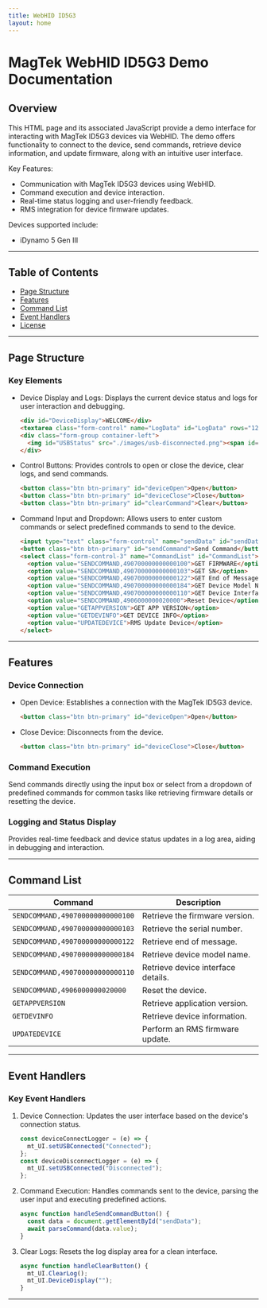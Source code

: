 ```yaml
---
title: WebHID ID5G3
layout: home
---
```


# MagTek WebHID ID5G3 Demo Documentation

## Overview

This HTML page and its associated JavaScript provide a demo interface for interacting with MagTek ID5G3 devices via WebHID. The demo offers functionality to connect to the device, send commands, retrieve device information, and update firmware, along with an intuitive user interface.

Key Features:
- Communication with MagTek ID5G3 devices using WebHID.
- Command execution and device interaction.
- Real-time status logging and user-friendly feedback.
- RMS integration for device firmware updates.

Devices supported include:
- iDynamo 5 Gen III
---

## Table of Contents

- [Page Structure](#page-structure)
- [Features](#features)
- [Command List](#command-list)
- [Event Handlers](#event-handlers)
- [License](#license)

---

## Page Structure

### Key Elements

- Device Display and Logs:
  Displays the current device status and logs for user interaction and debugging.
  ```html
  <div id="DeviceDisplay">WELCOME</div>
  <textarea class="form-control" name="LogData" id="LogData" rows="12"></textarea>
  <div class="form-group container-left">
    <img id="USBStatus" src="./images/usb-disconnected.png"><span id="lblUSBStatus">Disconnected</span>
  </div>
  ```

- Control Buttons:
  Provides controls to open or close the device, clear logs, and send commands.
  ```html
  <button class="btn btn-primary" id="deviceOpen">Open</button>
  <button class="btn btn-primary" id="deviceClose">Close</button>
  <button class="btn btn-primary" id="clearCommand">Clear</button>
  ```

- Command Input and Dropdown:
  Allows users to enter custom commands or select predefined commands to send to the device.
  ```html
  <input type="text" class="form-control" name="sendData" id="sendData" value="SENDCOMMAND,490700000000000100">
  <button class="btn btn-primary" id="sendCommand">Send Command</button>
  <select class="form-control-3" name="CommandList" id="CommandList">
    <option value="SENDCOMMAND,490700000000000100">GET FIRMWARE</option>
    <option value="SENDCOMMAND,490700000000000103">GET SN</option>
    <option value="SENDCOMMAND,490700000000000122">GET End of Message</option>
    <option value="SENDCOMMAND,490700000000000184">GET Device Model Name</option>
    <option value="SENDCOMMAND,490700000000000110">GET Device Interface</option>
    <option value="SENDCOMMAND,4906000000020000">Reset Device</option>
    <option value="GETAPPVERSION">GET APP VERSION</option>
    <option value="GETDEVINFO">GET DEVICE INFO</option>
    <option value="UPDATEDEVICE">RMS Update Device</option>
  </select>
  ```

---

## Features

### Device Connection
- Open Device: Establishes a connection with the MagTek ID5G3 device.
  ```html
  <button class="btn btn-primary" id="deviceOpen">Open</button>
  ```

- Close Device: Disconnects from the device.
  ```html
  <button class="btn btn-primary" id="deviceClose">Close</button>
  ```

### Command Execution
Send commands directly using the input box or select from a dropdown of predefined commands for common tasks like retrieving firmware details or resetting the device.

### Logging and Status Display
Provides real-time feedback and device status updates in a log area, aiding in debugging and interaction.

---

## Command List

| Command                                | Description                         |
|----------------------------------------|-------------------------------------|
| `SENDCOMMAND,490700000000000100`       | Retrieve the firmware version.      |
| `SENDCOMMAND,490700000000000103`       | Retrieve the serial number.         |
| `SENDCOMMAND,490700000000000122`       | Retrieve end of message.            |
| `SENDCOMMAND,490700000000000184`       | Retrieve device model name.         |
| `SENDCOMMAND,490700000000000110`       | Retrieve device interface details.  |
| `SENDCOMMAND,4906000000020000`         | Reset the device.                   |
| `GETAPPVERSION`                        | Retrieve application version.       |
| `GETDEVINFO`                           | Retrieve device information.        |
| `UPDATEDEVICE`                         | Perform an RMS firmware update.     |

---

## Event Handlers

### Key Event Handlers

1. Device Connection:
   Updates the user interface based on the device's connection status.
   ```javascript
   const deviceConnectLogger = (e) => {
     mt_UI.setUSBConnected("Connected");
   };
   const deviceDisconnectLogger = (e) => {
     mt_UI.setUSBConnected("Disconnected");
   };
   ```

2. Command Execution:
   Handles commands sent to the device, parsing the user input and executing predefined actions.
   ```javascript
   async function handleSendCommandButton() {
     const data = document.getElementById("sendData");
     await parseCommand(data.value);
   }
   ```

3. Clear Logs:
   Resets the log display area for a clean interface.
   ```javascript
   async function handleClearButton() {
     mt_UI.ClearLog();
     mt_UI.DeviceDisplay("");
   }
   ```

---

